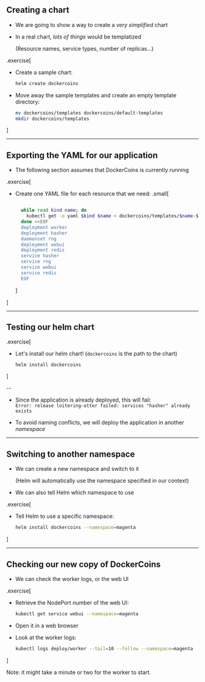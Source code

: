 ## Creating a chart

- We are going to show a way to create a *very simplified* chart

- In a real chart, *lots of things* would be templatized

  (Resource names, service types, number of replicas...)

.exercise[

- Create a sample chart:
  ```bash
  helm create dockercoins
  ```

- Move away the sample templates and create an empty template directory:
  ```bash
  mv dockercoins/templates dockercoins/default-templates
  mkdir dockercoins/templates
  ```

]

---

## Exporting the YAML for our application

- The following section assumes that DockerCoins is currently running

.exercise[

- Create one YAML file for each resource that we need:
  .small[
  ```bash

	while read kind name; do
	  kubectl get -o yaml $kind $name > dockercoins/templates/$name-$kind.yaml
	done <<EOF
	deployment worker
	deployment hasher
	daemonset rng
	deployment webui
	deployment redis
	service hasher
	service rng
	service webui
	service redis
	EOF
  ```
  ]

]

---

## Testing our helm chart

.exercise[

- Let's install our helm chart! (`dockercoins` is the path to the chart)
  ```
  helm install dockercoins
  ```
]

--

- Since the application is already deployed, this will fail:<br>
`Error: release loitering-otter failed: services "hasher" already exists`

- To avoid naming conflicts, we will deploy the application in another *namespace*

---

## Switching to another namespace

- We can create a new namespace and switch to it

  (Helm will automatically use the namespace specified in our context)

- We can also tell Helm which namespace to use

.exercise[

- Tell Helm to use a specific namespace:
  ```bash
  helm install dockercoins --namespace=magenta
  ```

]

---

## Checking our new copy of DockerCoins

- We can check the worker logs, or the web UI

.exercise[

- Retrieve the NodePort number of the web UI:
  ```bash
  kubectl get service webui --namespace=magenta
  ```

- Open it in a web browser

- Look at the worker logs:
  ```bash
  kubectl logs deploy/worker --tail=10 --follow --namespace=magenta
  ```

]

Note: it might take a minute or two for the worker to start.
